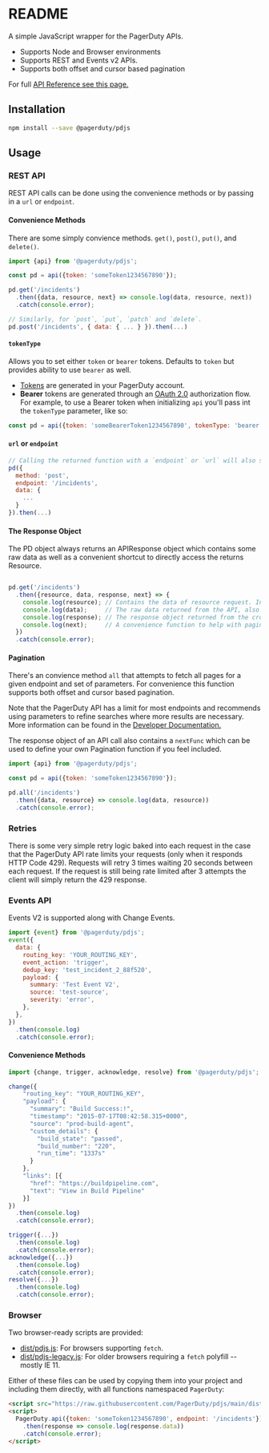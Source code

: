 # README

A simple JavaScript wrapper for the PagerDuty APIs.

 - Supports Node and Browser environments
 - Supports REST and Events v2 APIs.
 - Supports both offset and cursor based pagination

For full [API Reference see this page.](https://developer.pagerduty.com/api-reference)

## Installation

```bash
npm install --save @pagerduty/pdjs
```

## Usage

### REST API

REST API calls can be done using the convenience methods or by passing in a `url` or `endpoint`.

#### Convenience Methods

There are some simply convience methods. `get()`, `post()`, `put()`, and `delete()`.

```javascript
import {api} from '@pagerduty/pdjs';

const pd = api({token: 'someToken1234567890'});

pd.get('/incidents')
  .then({data, resource, next} => console.log(data, resource, next))
  .catch(console.error);

// Similarly, for `post`, `put`, `patch` and `delete`.
pd.post('/incidents', { data: { ... } }).then(...)
```
#### `tokenType`
Allows you to set either `token` or `bearer` tokens. Defaults to `token` but provides ability to use `bearer` as well.
- [Tokens](https://developer.pagerduty.com/docs/rest-api-v2/authentication/) are generated in your PagerDuty account.
- **Bearer** tokens are generated through an [OAuth 2.0](https://developer.pagerduty.com/docs/app-integration-development/oauth-2-functionality/) authorization flow. For example, to use a Bearer token when initializing `api` you'll pass int the `tokenType` parameter, like so:

```javascript
const pd = api({token: 'someBearerToken1234567890', tokenType: 'bearer'});
```

#### `url` or `endpoint`

```javascript
// Calling the returned function with a `endpoint` or `url` will also send it.
pd({
  method: 'post',
  endpoint: '/incidents',
  data: {
    ...
  }
}).then(...)
```

#### The Response Object

The PD object always returns an APIResponse object which contains some raw data as well as a convenient shortcut to directly access the returns Resource.

```javascript

pd.get('/incidents')
  .then({resource, data, response, next} => {
    console.log(resource); // Contains the data of resource request. In this example the 'incidents' data.
    console.log(data);     // The raw data returned from the API, also contains pagination information.
    console.log(response); // The response object returned from the cross-fetch
    console.log(next);     // A convenience function to help with pagination
  })
  .catch(console.error);

```

#### Pagination

There's an convience method `all` that attempts to fetch all pages for a given endpoint and set of parameters. For convenience this function supports both offset and cursor based pagination.

Note that the PagerDuty API has a limit for most endpoints and recommends using parameters to refine searches where more results are necessary. More information can be found in the [Developer Documentation.](https://developer.pagerduty.com/docs/rest-api-v2/pagination/)

The response object of an API call also contains a `nextFunc` which can be used to define your own Pagination function if you feel included.

```javascript
import {api} from '@pagerduty/pdjs';

const pd = api({token: 'someToken1234567890'});

pd.all('/incidents')
  .then({data, resource} => console.log(data, resource))
  .catch(console.error);
```

### Retries

There is some very simple retry logic baked into each request in the case that the PagerDuty API rate limits your requests (only when it responds HTTP Code 429). Requests will retry 3 times waiting 20 seconds between each request. If the request is still being rate limited after 3 attempts the client will simply return the 429 response.

### Events API

Events V2 is supported along with Change Events.

```javascript
import {event} from '@pagerduty/pdjs';
event({
  data: {
    routing_key: 'YOUR_ROUTING_KEY',
    event_action: 'trigger',
    dedup_key: 'test_incident_2_88f520',
    payload: {
      summary: 'Test Event V2',
      source: 'test-source',
      severity: 'error',
    },
  },
})
  .then(console.log)
  .catch(console.error);
```

#### Convenience Methods

```javascript
import {change, trigger, acknowledge, resolve} from '@pagerduty/pdjs';

change({
    "routing_key": "YOUR_ROUTING_KEY",
    "payload": {
      "summary": "Build Success:!",
      "timestamp": "2015-07-17T08:42:58.315+0000",
      "source": "prod-build-agent",
      "custom_details": {
        "build_state": "passed",
        "build_number": "220",
        "run_time": "1337s"
      }
    },
    "links": [{
      "href": "https://buildpipeline.com",
      "text": "View in Build Pipeline"
    }]
})
  .then(console.log)
  .catch(console.error);

trigger({...})
  .then(console.log)
  .catch(console.error);
acknowledge({...})
  .then(console.log)
  .catch(console.error);
resolve({...})
  .then(console.log)
  .catch(console.error);
```

### Browser

Two browser-ready scripts are provided:

- [dist/pdjs.js](https://raw.githubusercontent.com/PagerDuty/pdjs/main/dist/pdjs.js): For browsers supporting `fetch`.
- [dist/pdjs-legacy.js](https://raw.githubusercontent.com/PagerDuty/pdjs/main/dist/pdjs-legacy.js): For older browsers requiring a `fetch` polyfill -- mostly IE 11.

Either of these files can be used by copying them into your project and including them directly, with all functions namespaced `PagerDuty`:

```html
<script src="https://raw.githubusercontent.com/PagerDuty/pdjs/main/dist/pdjs.js"></script>
<script>
  PagerDuty.api({token: 'someToken1234567890', endpoint: '/incidents'})
    .then(response => console.log(response.data))
    .catch(console.error);
</script>
```
